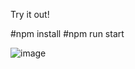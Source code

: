 Try it out!

#npm install
#npm run start

![image](https://user-images.githubusercontent.com/51721338/178814550-e5cb6f72-38e6-449f-a511-d7573e7c3d5b.png)
